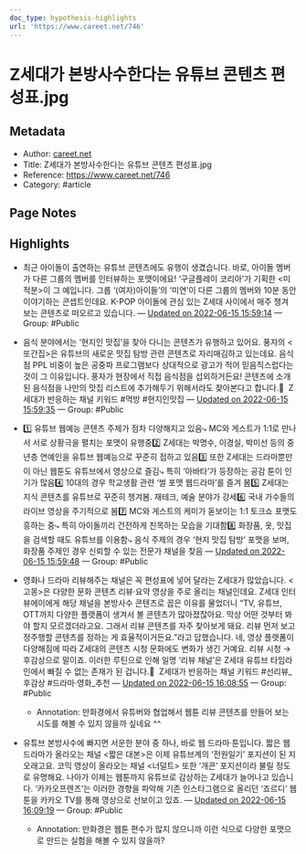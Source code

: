 ```yaml
---
doc_type: hypothesis-highlights
url: 'https://www.careet.net/746'
---
```


# Z세대가 본방사수한다는 유튜브 콘텐츠 편성표.jpg

## Metadata
- Author: [careet.net]()
- Title: Z세대가 본방사수한다는 유튜브 콘텐츠 편성표.jpg
- Reference: https://www.careet.net/746
- Category: #article

## Page Notes
## Highlights
- 최근 아이돌이 출연하는 유튜브 콘텐츠에도 유행이 생겼습니다. 바로, 아이돌 멤버가 다른 그룹의 멤버를 인터뷰하는 포맷이에요! ‘구글플레이 코리아’가 기획한 <미적분>이 그 예입니다. 그룹 ‘(여자)아이들’의 ‘미연’이 다른 그룹의 멤버와 10분 동안 이야기하는 콘셉트인데요. K-POP 아이돌에 관심 있는 Z세대 사이에서 매주 챙겨 보는 콘텐츠로 떠오르고 있습니다. — [Updated on 2022-06-15 15:59:14](https://hyp.is/qrD-XOx4EeyWMf9vlA9X8Q/www.careet.net/746) — Group: #Public

- 음식 분야에서는 ‘현지인 맛집’을 찾아 다니는 콘텐츠가 유행하고 있어요. 풍자의 <또간집>은 유튜브의 새로운 맛집 탐방 관련 콘텐츠로 자리매김하고 있는데요. 음식점 PPL 비중이 높은 공중파 프로그램보다 상대적으로 광고가 적어 믿음직스럽다는 것이 그 이유입니다. 풍자가 현장에서 직접 음식점을 섭외하거든요! 콘텐츠에 소개된 음식점을 나만의 맛집 리스트에 추가해두기 위해서라도 찾아본다고 합니다.🔗  Z세대가 반응하는 채널 키워드 #먹방 #현지인맛집 — [Updated on 2022-06-15 15:59:35](https://hyp.is/txd5gux4EeypUaN3AeqzoQ/www.careet.net/746) — Group: #Public

- 1️⃣ 유튜브 웹예능 콘텐츠 주제가 점차 다양해지고 있음⤷ MC와 게스트가 1:1로 만나서 서로 상황극을 펼치는 포맷이 유행중2️⃣ Z세대는 박명수, 이경실, 박미선 등의 중년층 연예인을 유튜브 웹예능으로 꾸준히 접하고 있음3️⃣ 또한 Z세대는 드라마뿐만이 아닌 웹툰도 유튜브에서 영상으로 즐김⤷ 특히 ‘아바타’가 등장하는 공감 툰이 인기가 많음4️⃣ 10대의 경우 학교생활 관련 ‘썰 포맷 웹드라마’를 즐겨 봄5️⃣ Z세대는 지식 콘텐츠를 유튜브로 꾸준히 챙겨봄. 재테크, 예술 분야가 강세6️⃣ 국내 가수들의 라이브 영상을 주기적으로 봄7️⃣ MC와 게스트의 케미가 돋보이는 1:1 토크쇼 포맷도 흥하는 중⤷ 특히 아이돌끼리 건전하게 친목하는 모습을 기대함8️⃣ 화장품, 옷, 맛집을 검색할 때도 유튜브를 이용함⤷ 음식 주제의 경우 ‘현지 맛집 탐방’ 포맷을 보며, 화장품 주제인 경우 신뢰할 수 있는 전문가 채널을 찾음 — [Updated on 2022-06-15 15:59:48](https://hyp.is/vwhQgOx4Eeyv7dcuu0efeQ/www.careet.net/746) — Group: #Public

- 영화나 드라마 리뷰해주는 채널은 꼭 편성표에 넣어 달라는 Z세대가 많았습니다. <고몽>은 다양한 문화 콘텐츠 리뷰·요약 영상을 주로 올리는 채널인데요. Z세대 인터뷰에이에게 해당 채널을 본방사수 콘텐츠로 꼽은 이유를 물었더니 “TV, 유튜브, OTT까지 다양한 플랫폼이 생겨서 볼 콘텐츠가 많아졌잖아요. 막상 어떤 것부터 봐야 할지 모르겠더라고요. 그래서 리뷰 콘텐츠를 자주 찾아보게 돼요. 리뷰 먼저 보고 정주행할 콘텐츠를 정하는 게 효율적이거든요.”라고 답했습니다. 네, 영상 플랫폼이 다양해짐에 따라 Z세대의 콘텐츠 시청 문화에도 변화가 생긴 거예요. 리뷰 시청 → 후감상으로 말이죠. 이러한 루틴으로 인해 일명 ‘리뷰 채널’은 Z세대 유튜브 타임라인에서 빠질 수 없는 존재가 된 겁니다.🔗  Z세대가 반응하는 채널 키워드 #선리뷰_후감상 #드라마·영화_추천 — [Updated on 2022-06-15 16:08:55](https://hyp.is/ktzHjux4EeySelPepNfv8g/www.careet.net/746) — Group: #Public
    - Annotation: 만화경에서 유튜버와 협업해서 웹튠 리뷰 콘텐츠를 만들어 보는 시도를 해볼 수 있지 않을까 싶네요 ^^
- 유튜브 본방사수에 빠지면 서운한 분야 중 하나, 바로 웹 드라마·툰입니다. 짧은 웹 드라마가 올라오는 채널 <짧은 대본>은 이제 유튜브계의 ‘전원일기’ 포지션이 된 지 오래고요. 코믹 영상이 올라오는 채널 <너덜트> 또한 ‘개콘’ 포지션이라 불릴 정도로 유명해요. 나아가 이제는 웹툰까지 유튜브로 감상하는 Z세대가 늘어나고 있습니다. ‘카카오프렌즈’는 이러한 경향을 파악해 기존 인스타그램으로 올리던 ‘죠르디’ 웹툰을 카카오 TV를 통해 영상으로 선보이고 있죠. — [Updated on 2022-06-15 16:09:19](https://hyp.is/-2fFeOx5EeyWOEP0LFqXmA/www.careet.net/746) — Group: #Public
    - Annotation: 만화경은 웹툰 편수가 많지 않으니까 이런 식으로 다양한 포맷으로 만드는 실험을 해볼 수 있지 않을까?


